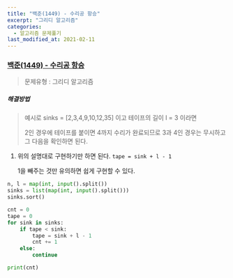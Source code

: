 ```yaml
---
title: "백준(1449) - 수리공 항승"
excerpt: "그리디 알고리즘"
categories:
  - 알고리즘 문제풀기
last_modified_at: 2021-02-11
---
```


### [백준(1449) - 수리공 항승](https://www.acmicpc.net/problem/1449)

> 문제유형 : 그리디 알고리즘

##### 해결방법 

> 예시로 sinks = [2,3,4,9,10,12,35] 이고 테이프의 길이 l = 3 이라면
>
> 2인 경우에 테이프를 붙이면 4까지 수리가 완료되므로 3과 4인 경우는 무시하고 그 다음을 확인하면 된다.

1. 위의 설명대로 구현하기만 하면 된다. `tape = sink + l - 1` 

   1을 빼주는 것만 유의하면 쉽게 구현할 수 있다.

```python
n, l = map(int, input().split())
sinks = list(map(int, input().split()))
sinks.sort()

cnt = 0
tape = 0
for sink in sinks:
    if tape < sink:
        tape = sink + l - 1
        cnt += 1
    else:
        continue

print(cnt)
```
